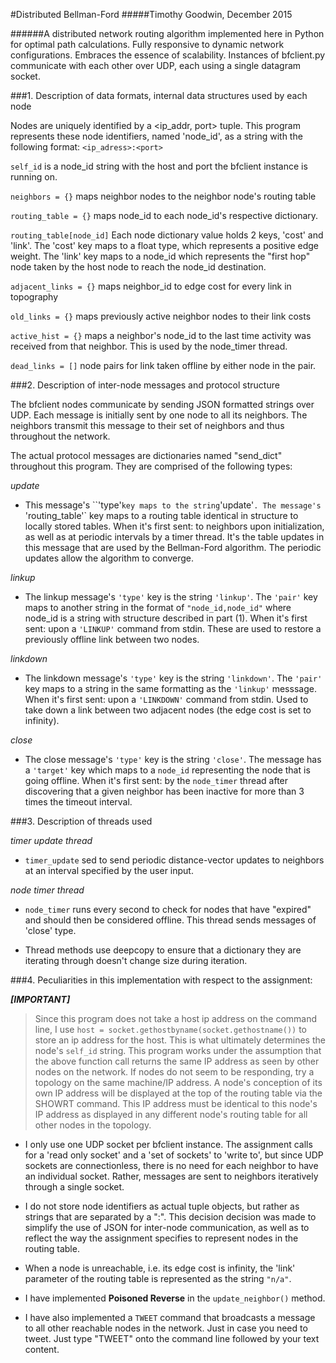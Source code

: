 #Distributed Bellman-Ford
#####Timothy Goodwin,  December 2015

######A distributed network routing algorithm implemented here in Python for optimal path calculations. Fully responsive to dynamic network configurations. Embraces the essence of scalability. Instances of bfclient.py communicate with each other over UDP, each using a single datagram socket.

###1. Description of data formats, internal data structures used by each node

  Nodes are uniquely identified by a <ip_addr, port> tuple. This program represents these node identifiers, named 'node_id', as a string with the following format:
  `<ip_adress>:<port>`

  `self_id` is a node_id string with the host and port the bfclient instance is running on.

  `neighbors = {}` maps neighbor nodes to the neighbor node's routing table

  `routing_table = {}` maps node_id to each node_id's respective dictionary.

  `routing_table[node_id]`
  Each node dictionary value holds 2 keys, 'cost' and 'link'.
  The 'cost' key maps to a float type, which represents a positive edge weight.
  The 'link' key maps to a node_id which represents the "first hop" node taken by the host node to reach the node_id destination.

  `adjacent_links = {}` maps neighbor_id to edge cost for every link in topography

  `old_links = {}` maps previously active neighbor nodes to their link costs

  `active_hist = {}` maps a neighbor's node_id to the last time activity was received from that  neighbor. This is used by the node_timer thread.

  `dead_links = []` node pairs for link taken offline by either node in the pair.

###2. Description of inter-node messages and protocol structure

  The bfclient nodes communicate by sending JSON formatted strings over UDP. Each message is initially sent by one node to all its neighbors. The neighbors transmit this message to their set of neighbors and thus throughout the network.

  The actual protocol messages are dictionaries named "send_dict" throughout this program. They are comprised of the following types:

_update_
   - This message's ``'type'` key maps to the string `'update'`. The message's `'routing_table'` key maps to a routing table identical in structure to locally stored tables. When it's first sent: to neighbors upon initialization, as well as at periodic intervals by a timer thread. It's the table updates in this message that are used by the Bellman-Ford algorithm. The periodic updates allow the algorithm to converge.

_linkup_
  - The linkup message's `'type'` key is the string `'linkup'`. The `'pair'` key maps to another string in the format of `"node_id,node_id"` where node_id is a string with structure described in part (1). When it's first sent: upon a `'LINKUP'` command from stdin. These are used to restore a previously offline link between two nodes.

_linkdown_
  - The linkdown message's `'type'` key is the string `'linkdown'`. The `'pair'` key maps to a string in the same formatting as the `'linkup'` messsage. When it's first sent: upon a `'LINKDOWN'` command from stdin. Used to take down a link between two adjacent nodes (the edge cost is set to infinity).

_close_
  - The close message's `'type'` key is the string `'close'`. The message has a `'target'` key which maps to a `node_id` representing the node that is going offline. When it's first sent: by the `node_timer` thread after discovering that a given neighbor has been inactive for more than 3 times the timeout interval.

###3. Description of threads used

_timer update thread_
  - `timer_update` sed to send periodic distance-vector updates to neighbors at an interval specified by the user input.

_node timer thread_
  - `node_timer` runs every second to check for nodes that have "expired" and should then be considered offline. This thread sends messages of 'close' type.

  - Thread methods use deepcopy to ensure that a dictionary they are iterating through doesn't change size during iteration.

###4. Peculiarities in this implementation with respect to the assignment:

**_[IMPORTANT]_**
>Since this program does not take a host ip address on the command line, I use
`host = socket.gethostbyname(socket.gethostname())`
to store an ip address for the host. This is what ultimately determines the node's `self_id` string.
This program works under the assumption that the above function call returns the same IP address as seen by other nodes on the network.
If nodes do not seem to be responding, try a topology on the same machine/IP address.
A node's conception of its own IP address will be displayed at the top of the routing table via the SHOWRT command.
This IP address must be identical to this node's IP address as displayed in any different node's routing table for all other nodes in the topology.

- I only use one UDP socket per bfclient instance. The assignment calls for a 'read only socket' and a 'set of sockets' to 'write to', but since UDP sockets are connectionless, there is no need for each neighbor to have an individual socket. Rather, messages are sent to neighbors iteratively through a single socket.

- I do not store node identifiers as actual tuple objects, but rather as    strings that are separated by a ":". This decision decision was made to simplify the use of JSON for inter-node communication, as well as to reflect the way the assignment specifies to represent nodes in the routing table.

- When a node is unreachable, i.e. its edge cost is infinity, the 'link' parameter of the routing table is represented as the string `"n/a"`.

- I have implemented __Poisoned Reverse__ in the `update_neighbor()` method.

- I have also implemented a `TWEET` command that broadcasts a message to all other reachable nodes in the network. Just in case you need to tweet. Just type "TWEET" onto the command line followed by your text content.
